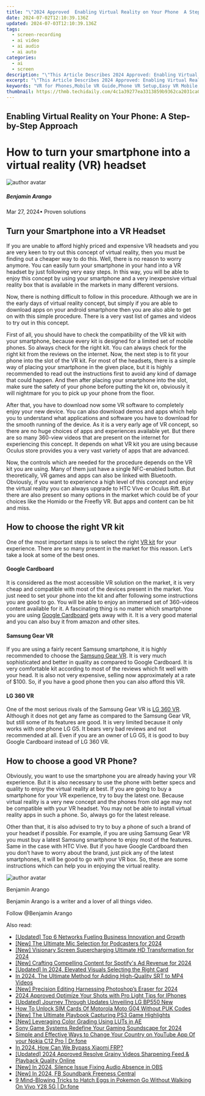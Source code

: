```yaml
---
title: "\"2024 Approved  Enabling Virtual Reality on Your Phone  A Step-by-Step Approach\""
date: 2024-07-02T12:10:39.136Z
updated: 2024-07-03T12:10:39.136Z
tags: 
  - screen-recording
  - ai video
  - ai audio
  - ai auto
categories: 
  - ai
  - screen
description: "\"This Article Describes 2024 Approved: Enabling Virtual Reality on Your Phone: A Step-by-Step Approach\""
excerpt: "\"This Article Describes 2024 Approved: Enabling Virtual Reality on Your Phone: A Step-by-Step Approach\""
keywords: "VR for Phones,Mobile VR Guide,Phone VR Setup,Easy VR Mobile,Virtual Reality on Smartphones,Step Towards VR Mobile,Learn VR Phone Use"
thumbnail: https://thmb.techidaily.com/4c1a39277ea3313859b9362ca2031ca0eab790234cc40f347849f915f7ea8138.jpg
---
```


## Enabling Virtual Reality on Your Phone: A Step-by-Step Approach

# How to turn your smartphone into a virtual reality (VR) headset

![author avatar](https://images.wondershare.com/filmora/article-images/benjamin-arango-author.jpg)

##### Benjamin Arango

 Mar 27, 2024• Proven solutions

## Turn your Smartphone into a VR Headset

If you are unable to afford highly priced and expensive VR headsets and you are very keen to try out this concept of virtual reality, then you must be finding out a cheaper way to do this. Well, there is no reason to worry anymore. You can easily turn your smartphone in your hand into a VR headset by just following very easy steps. In this way, you will be able to enjoy this concept by using your smartphone and a very inexpensive virtual reality box that is available in the markets in many different versions.

Now, there is nothing difficult to follow in this procedure. Although we are in the early days of virtual reality concept, but simply if you are able to download apps on your android smartphone then you are also able to get on with this simple procedure. There is a very vast list of games and videos to try out in this concept.

First of all, you should have to check the compatibility of the VR kit with your smartphone, because every kit is designed for a limited set of mobile phones. So always check for the right kit. You can always check for the right kit from the reviews on the internet. Now, the next step is to fit your phone into the slot of the VR kit. For most of the headsets, there is a simple way of placing your smartphone in the given place, but it is highly recommended to read out the instructions first to avoid any kind of damage that could happen. And then after placing your smartphone into the slot, make sure the safety of your phone before putting the kit on, obviously it will nightmare for you to pick up your phone from the floor.

After that, you have to download now some VR software to completely enjoy your new device. You can also download demos and apps which help you to understand what applications and software you have to download for the smooth running of the device. As it is a very early age of VR concept, so there are no huge choices of apps and experiences available yet. But there are so many 360-view videos that are present on the internet for experiencing this concept. It depends on what VR kit you are using because Oculus store provides you a very vast variety of apps that are advanced.

Now, the controls which are needed for the procedure depends on the VR kit you are using. Many of them just have a single NFC-enabled button. But theoretically, VR games and apps can also be linked with Bluetooth. Obviously, if you want to experience a high level of this concept and enjoy the virtual reality you can always upgrade to HTC Vive or Oculus Rift. But there are also present so many options in the market which could be of your choices like the Homido or the Freefly VR. But apps and content can be hit and miss.

## How to choose the right VR kit

One of the most important steps is to select the right [VR kit](https://tools.techidaily.com/wondershare/filmora/download/) for your experience. There are so many present in the market for this reason. Let’s take a look at some of the best ones.

#### Google Cardboard

It is considered as the most accessible VR solution on the market, it is very cheap and compatible with most of the devices present in the market. You just need to set your phone into the kit and after following some instructions you are good to go. You will be able to enjoy an immersed set of 360-videos content available for it. A fascinating thing is no matter which smartphone you are using [Google Cardboard](https://tools.techidaily.com/wondershare/filmora/download/) gets away with it. It is a very good material and you can also buy it from amazon and other sites.

#### Samsung Gear VR

If you are using a fairly recent Samsung smartphone, it is highly recommended to choose the [Samsung Gear VR](https://tools.techidaily.com/wondershare/filmora/download/). It is very much sophisticated and better in quality as compared to Google Cardboard. It is very comfortable kit according to most of the reviews which fit well with your head. It is also not very expensive, selling now approximately at a rate of $100\. So, if you have a good phone then you can also afford this VR.

#### LG 360 VR

One of the most serious rivals of the Samsung Gear VR is [LG 360 VR](https://tools.techidaily.com/wondershare/filmora/download/). Although it does not get any fame as compared to the Samsung Gear VR, but still some of its features are good. It is very limited because it only works with one phone LG G5\. It bears very bad reviews and not recommended at all. Even if you are an owner of LG G5, it is good to buy Google Cardboard instead of LG 360 VR.

## How to choose a good VR Phone?

Obviously, you want to use the smartphone you are already having your VR experience. But it is also necessary to use the phone with better specs and quality to enjoy the virtual reality at best. If you are going to buy a smartphone for your VR experience, try to buy the latest one. Because virtual reality is a very new concept and the phones from old age may not be compatible with your VR headset. You may not be able to install virtual reality apps in such a phone. So, always go for the latest release.

Other than that, it is also advised to try to buy a phone of such a brand of your headset if possible. For example, if you are using Samsung Gear VR you must buy a latest Samsung smartphone to enjoy most of the features. Same in the case with HTC Vive. But if you have Google Cardboard then you don’t have to worry about the brand, just pick any of the latest smartphones, it will be good to go with your VR box. So, these are some instructions which can help you in enjoying the virtual reality.

![author avatar](https://images.wondershare.com/filmora/article-images/benjamin-arango-author.jpg)

Benjamin Arango

Benjamin Arango is a writer and a lover of all things video.

Follow @Benjamin Arango


<ins class="adsbygoogle"
     style="display:block"
     data-ad-format="autorelaxed"
     data-ad-client="ca-pub-7571918770474297"
     data-ad-slot="1223367746"></ins>



<ins class="adsbygoogle"
     style="display:block"
     data-ad-client="ca-pub-7571918770474297"
     data-ad-slot="8358498916"
     data-ad-format="auto"
     data-full-width-responsive="true"></ins>


<span class="atpl-alsoreadstyle">Also read:</span>
<div><ul>
<li><a href="https://fox-access.techidaily.com/updated-top-6-networks-fueling-business-innovation-and-growth/"><u>[Updated] Top 6 Networks Fueling Business Innovation and Growth</u></a></li>
<li><a href="https://fox-access.techidaily.com/new-the-ultimate-mic-selection-for-podcasters-for-2024/"><u>[New] The Ultimate Mic Selection for Podcasters for 2024</u></a></li>
<li><a href="https://fox-access.techidaily.com/new-visionary-screen-supercharging-ultimate-hd-transformation-for-2024/"><u>[New] Visionary Screen Supercharging  Ultimate HD Transformation for 2024</u></a></li>
<li><a href="https://fox-access.techidaily.com/new-crafting-compelling-content-for-spotifys-ad-revenue-for-2024/"><u>[New] Crafting Compelling Content for Spotify's Ad Revenue for 2024</u></a></li>
<li><a href="https://fox-access.techidaily.com/updated-in-2024-elevated-visuals-selecting-the-right-card/"><u>[Updated] In 2024, Elevated Visuals  Selecting the Right Card</u></a></li>
<li><a href="https://fox-access.techidaily.com/in-2024-the-ultimate-method-for-adding-high-quality-srt-to-mp4-videos/"><u>In 2024, The Ultimate Method for Adding High-Quality SRT to MP4 Videos</u></a></li>
<li><a href="https://fox-access.techidaily.com/new-precision-editing-harnessing-photoshops-eraser-for-2024/"><u>[New] Precision Editing  Harnessing Photoshop’s Eraser for 2024</u></a></li>
<li><a href="https://fox-access.techidaily.com/2024-approved-optimize-your-shots-with-pro-light-tips-for-iphones/"><u>2024 Approved  Optimize Your Shots with Pro Light Tips for IPhones</u></a></li>
<li><a href="https://fox-access.techidaily.com/updated-journey-through-updates-unveiling-lg-bp550-new/"><u>[Updated] Journey Through Updates  Unveiling LG BP550 New</u></a></li>
<li><a href="https://sim-unlock.techidaily.com/how-to-unlock-sim-cards-of-motorola-moto-g04-without-puk-codes-by-drfone-android/"><u>How To Unlock SIM Cards Of Motorola Moto G04 Without PUK Codes</u></a></li>
<li><a href="https://screen-activity-recording.techidaily.com/new-the-ultimate-playbook-capturing-ps3-game-highlights/"><u>[New] The Ultimate Playbook  Capturing PS3 Game Highlights</u></a></li>
<li><a href="https://extra-approaches.techidaily.com/new-leveraging-color-grading-using-luts-in-ae/"><u>[New] Leveraging Color Grading Using LUTs in AE</u></a></li>
<li><a href="https://extra-approaches.techidaily.com/sony-game-systems-redefine-your-gaming-soundscape-for-2024/"><u>Sony Game Systems  Redefine Your Gaming Soundscape for 2024</u></a></li>
<li><a href="https://location-social.techidaily.com/simple-and-effective-ways-to-change-your-country-on-youtube-app-of-your-nokia-c12-pro-drfone-by-drfone-virtual-android/"><u>Simple and Effective Ways to Change Your Country on YouTube App Of your Nokia C12 Pro | Dr.fone</u></a></li>
<li><a href="https://bypass-frp.techidaily.com/in-2024-how-can-we-bypass-xiaomi-frp-by-drfone-android/"><u>In 2024, How Can We Bypass Xiaomi FRP?</u></a></li>
<li><a href="https://facebook-clips.techidaily.com/updated-2024-approved-resolve-grainy-videos-sharpening-feed-and-playback-quality-online/"><u>[Updated] 2024 Approved  Resolve Grainy Videos  Sharpening Feed & Playback Quality Online</u></a></li>
<li><a href="https://remote-screen-capture.techidaily.com/new-in-2024-silence-issue-fixing-audio-absence-in-obs/"><u>[New] In 2024, Silence Issue  Fixing Audio Absence in OBS</u></a></li>
<li><a href="https://facebook-video-content.techidaily.com/new-in-2024-fb-soundbank-freeness-central/"><u>[New] In 2024, FB Soundbank  Freeness Central</u></a></li>
<li><a href="https://change-location.techidaily.com/9-mind-blowing-tricks-to-hatch-eggs-in-pokemon-go-without-walking-on-vivo-y28-5g-drfone-by-drfone-virtual-android/"><u>9 Mind-Blowing Tricks to Hatch Eggs in Pokemon Go Without Walking On Vivo Y28 5G | Dr.fone</u></a></li>
</ul></div>
